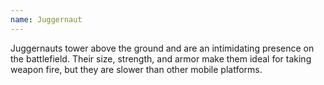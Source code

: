```yaml
---
name: Juggernaut
---
```

Juggernauts tower above the ground and are an intimidating presence on the battlefield. Their size, strength, and armor
make them ideal for taking weapon fire, but they are slower than other mobile platforms.
